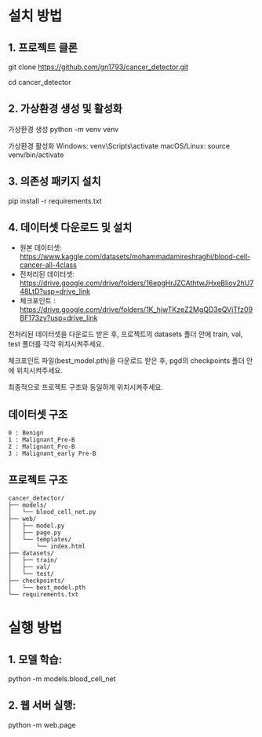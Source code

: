 # 설치 방법

## 1. 프로젝트 클론
   
   git clone https://github.com/gn1793/cancer_detector.git
   
   cd cancer_detector

## 2. 가상환경 생성 및 활성화
가상환경 생성
python -m venv venv

가상환경 활성화
Windows:
venv\Scripts\activate
macOS/Linux:
source venv/bin/activate


## 3. 의존성 패키지 설치
pip install -r requirements.txt

## 4. 데이터셋 다운로드 및 설치
   - 원본 데이터셋: https://www.kaggle.com/datasets/mohammadamireshraghi/blood-cell-cancer-all-4class
   - 전처리된 데이터셋: https://drive.google.com/drive/folders/16epgHrJZCAthtwJHxeBliov2hU748LtD?usp=drive_link
   - 체크포인트 : https://drive.google.com/drive/folders/1K_hjwTKzeZ2MgQD3eQVjTfz09BF173zy?usp=drive_link
   
   전처리된 데이터셋을 다운로드 받은 후, 프로젝트의 datasets 폴더 안에 train, val, test 폴더를 각각 위치시켜주세요.
   
   체크포인트 파일(best_model.pth)을 다운로드 받은 후, pgd의 checkpoints 폴더 안에 위치시켜주세요.
   
   최종적으로 프로젝트 구조와 동일하게 위치시켜주세요.
## 데이터셋 구조
```
0 : Benign
1 : Malignant_Pre-B
2 : Malignant_Pro-B
3 : Malignant_early Pre-B
```

## 프로젝트 구조
```
cancer_detector/
├── models/
│   └── blood_cell_net.py    
├── web/
│   ├── model.py           
│   ├── page.py           
│   └── templates/
│       └── index.html
├── datasets/
│   ├── train/
│   ├── val/
│   └── test/
├── checkpoints/
│   └── best_model.pth
└── requirements.txt
```
# 실행 방법

## 1. 모델 학습:
python -m models.blood_cell_net

## 2. 웹 서버 실행:
python -m web.page
